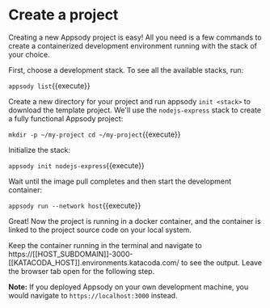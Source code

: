 # Create a project

Creating a new Appsody project is easy! All you need is a few commands to create a containerized development environment running with the stack of your choice.

First, choose a development stack. To see all the available stacks, run:

`appsody list`{{execute}}

Create a new directory for your project and run appsody `init <stack>` to download the template project. We'll use the `nodejs-express` stack to create a fully functional Appsody project:

`mkdir -p ~/my-project
cd ~/my-project`{{execute}}

Initialize the stack:

`appsody init nodejs-express`{{execute}}

Wait until the image pull completes and then start the development container:

`appsody run --network host`{{execute}}

Great! Now the project is running in a docker container, and the container is linked to the project source code on your local system.

Keep the container running in the terminal and navigate to https://[[HOST_SUBDOMAIN]]-3000-[[KATACODA_HOST]].environments.katacoda.com/ to see the output. Leave the browser tab open for the following step.

**Note:** If you deployed Appsody on your own development machine, you would navigate to `https://localhost:3000` instead.
